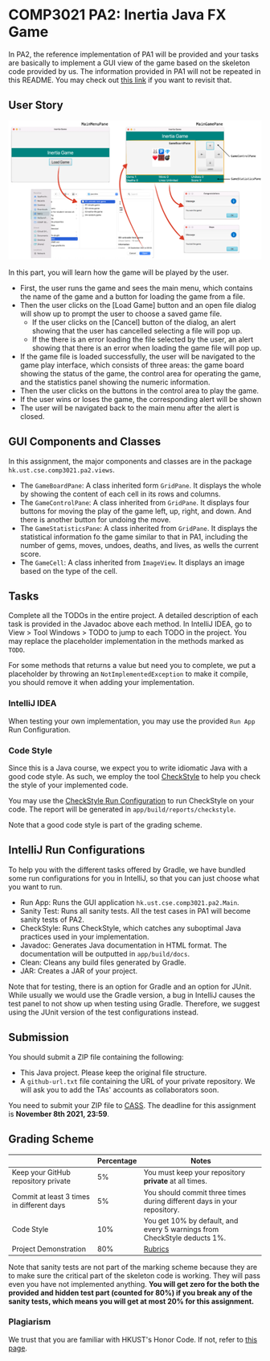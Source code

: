 # COMP3021 PA2: Inertia Java FX Game

In PA2, the reference implementation of PA1 will be provided and your tasks are basically to implement a GUI view of
the game based on the skeleton code provided by us.
The information provided in PA1 will not be repeated in this README. 
You may check out [this link](https://github.com/CastleLab/COMP3021-2021Fall-PA1-Student-Version) if you want to revisit that.

## User Story

![Overview](img/Overview.png)

In this part, you will learn how the game will be played by the user.
- First, the user runs the game and sees the main menu, which contains the name of the game and a button for loading 
  the game from a file.
- Then the user clicks on the [Load Game] button and an open file dialog will show up to prompt the user to choose a saved game file.
  - If the user clicks on the [Cancel] button of the dialog, an alert showing that the user has cancelled selecting a
    file will pop up.
  - If the there is an error loading the file selected by the user, an alert showing that there is an error when loading
    the game file will pop up.
- If the game file is loaded successfully, the user will be navigated to the game play interface, which consists of 
  three areas: the game board showing the status of the game, the control area for operating the game, and the statistics
  panel showing the numeric information.
- Then the user clicks on the buttons in the control area to play the game.
- If the user wins or loses the game, the corresponding alert will be shown
- The user will be navigated back to the main menu after the alert is closed.

## GUI Components and Classes

In this assignment, the major components and classes are in the package `hk.ust.cse.comp3021.pa2.views`.
- The `GameBoardPane`: A class inherited form `GridPane`. It displays the whole by showing the content of each cell in
  its rows and columns.
- The `GameControlPane`: A class inherited from `GridPane`. It displays four buttons for moving the play of the game
  left, up, right, and down. And there is another button for undoing the move.
- The `GameStatisticsPane`: A class inherited from `GridPane`. It displays the statistical information fo the game similar
  to that in PA1, including the number of gems, moves, undoes, deaths, and lives, as wells the current score.
- The `GameCell`: A class inherited from `ImageView`. It displays an image based on the type of the cell.


## Tasks

Complete all the TODOs in the entire project. A detailed description of each task is provided in the Javadoc above each
method. In IntelliJ IDEA, go to View > Tool Windows > TODO to jump to each TODO in the project. You may replace the
placeholder implementation in the methods marked as `TODO`.

For some methods that returns a value but need you to complete, we put a placeholder by throwing 
an `NotImplementedException` to make it compile, you should remove it when adding your implementation.

### IntelliJ IDEA

When testing your own implementation, you may use the provided `Run App` Run Configuration.

### Code Style

Since this is a Java course, we expect you to write idiomatic Java with a good code style. As such, we employ the tool
[CheckStyle](https://checkstyle.sourceforge.io/) to help you check the style of your implemented code.

You may use the [CheckStyle Run Configuration](#intellij-run-configurations) to run CheckStyle on your code. The report
will be generated in `app/build/reports/checkstyle`.

Note that a good code style is part of the grading scheme.

## IntelliJ Run Configurations

To help you with the different tasks offered by Gradle, we have bundled some run configurations for you in IntelliJ, so
that you can just choose what you want to run.

- Run App: Runs the GUI application `hk.ust.cse.comp3021.pa2.Main`.
- Sanity Test: Runs all sanity tests. All the test cases in PA1 will become sanity tests of PA2. 
- CheckStyle: Runs CheckStyle, which catches any suboptimal Java practices used in your implementation.
- Javadoc: Generates Java documentation in HTML format. The documentation will be outputted in `app/build/docs`.
- Clean: Cleans any build files generated by Gradle.
- JAR: Creates a JAR of your project.

Note that for testing, there is an option for Gradle and an option for JUnit. While usually we would use the Gradle 
version, a bug in IntelliJ causes the test panel to not show up when testing using Gradle. Therefore, we suggest using
the JUnit version of the test configurations instead.

## Submission

You should submit a ZIP file containing the following:

- This Java project. Please keep the original file structure.
- A `github-url.txt` file containing the URL of your private repository. We will ask you to add the TAs' accounts as
  collaborators soon.

You need to submit your ZIP file to [CASS](https://cssystem.cse.ust.hk/UGuides/cass/index.html). The deadline for 
this assignment is **November 8th 2021, 23:59**.

## Grading Scheme

|  | **Percentage** | **Notes** |
| --- | --- | --- |
| Keep your GitHub repository private | 5% | You must keep your repository **private** at all times. |
| Commit at least 3 times in different days | 5% | You should commit three times during different days in your repository. |
| Code Style | 10% | You get 10% by default, and every 5 warnings from CheckStyle deducts 1%. |
| Project Demonstration | 80% | [Rubrics](Demostration.md) |

Note that sanity tests are not part of the marking scheme because they are to make sure the critical part of the skeleton code is working.
They will pass even you have not implemented anything. 
**You will get zero for the both the provided and hidden test part (counted for 80%) if you break any of the sanity tests, which means you will get at most 20% for this assignment.**


### Plagiarism

We trust that you are familiar with HKUST's Honor Code. If not, refer to 
[this page](https://course.cse.ust.hk/comp3021/#honorcode).

